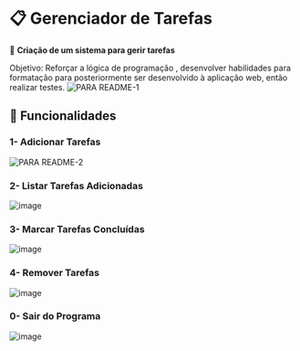 # 📋 Gerenciador de Tarefas

📌 **Criação de um sistema para gerir tarefas**

Objetivo: Reforçar a lógica de programação , desenvolver habilidades para formatação para posteriormente ser desenvolvido à aplicação web, então realizar testes.
![PARA README-1](https://github.com/user-attachments/assets/d969d403-0f29-41e3-9e29-65dc6157c2f6)

## 📌 Funcionalidades
### 1- Adicionar Tarefas
![PARA README-2](https://github.com/user-attachments/assets/984a3ef9-e970-4038-917f-fbd161652d64)


### 2- Listar Tarefas Adicionadas

![image](https://github.com/user-attachments/assets/138c728f-f895-4837-8381-9a0f26067ced)

### 3- Marcar Tarefas Concluídas

![image](https://github.com/user-attachments/assets/868bab0f-ff4c-4552-999b-71d95815ec29)

### 4- Remover Tarefas

![image](https://github.com/user-attachments/assets/a4d43b22-0c90-4ce5-b1c7-686f81b3468f)

### 0- Sair do Programa

![image](https://github.com/user-attachments/assets/e1045b50-dc36-4997-b42f-4eb0095a8f9a)


